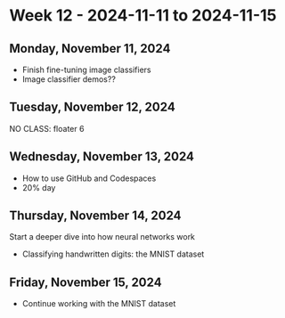 # Week 12 - 2024-11-11 to 2024-11-15

## Monday, November 11, 2024

- Finish fine-tuning image classifiers
- Image classifier demos??

## Tuesday, November 12, 2024

NO CLASS: floater 6

## Wednesday, November 13, 2024

- How to use GitHub and Codespaces
- 20% day

## Thursday, November 14, 2024

Start a deeper dive into how neural networks work

- Classifying handwritten digits: the MNIST dataset

## Friday, November 15, 2024

- Continue working with the MNIST dataset
